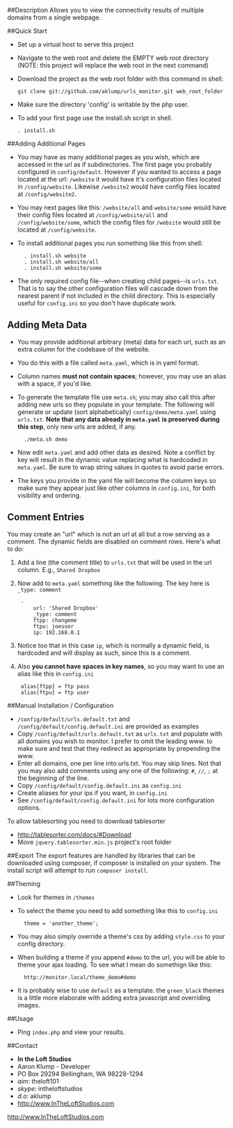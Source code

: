 ##Description
Allows you to view the connectivity results of multiple domains from a single webpage.


##Quick Start
* Set up a virtual host to serve this project
* Navigate to the web root and delete the EMPTY web root directory (NOTE: this
  project will replace the web root in the next command)
* Download the project as the web root folder with this command in shell:

      git clone git://github.com/aklump/urls_monitor.git web_root_folder

* Make sure the directory 'config' is writable by the php user.
* To add your first page use the install.sh script in shell.

      . install.sh

##Adding Additional Pages
* You may have as many additional pages as you wish, which are accessed in the url as if subdirectories. The first page you probably configured in `config/default`. However if you wanted to access a page located at the url: `/website` it would have it's configuration files located in `/config/website`.  Likewise `/website2` would have config files located at `/config/website2`.
* You may next pages like this: `/website/all` and `website/some` would have their config files located at `/config/website/all` and `/config/website/some`, which the config files for `/website` would still be located at `/config/website`.
* To install additional pages you run something like this from shell:

        . install.sh website
        . install.sh website/all
        . install.sh website/some
      
* The only required config file--when creating child pages--is `urls.txt`.  That is to say the other configuration files will cascade down from the nearest parent if not included in the child directory.  This is especially useful for `config.ini` so you don't have duplicate work.

## Adding Meta Data
* You may provide additional arbitrary (meta) data for each url, such as an extra column for the codebase of the website.
* You do this with a file called `meta.yaml`, which is in yaml format.
* Column names <strong>must not contain spaces</strong>; however, you may use an alias with a space, if you'd like.
* To generate the template file use `meta.sh`; you may also call this after adding new urls so they populate in your template.  The following will generate or update (sort alphabetically) `config/demo/meta.yaml` using `urls.txt`.  **Note that any data already in `meta.yaml` is preserved during this step**, only new urls are added, if any.
      
        ./meta.sh demo

* Now edit `meta.yaml` and add other data as desired.  Note a conflict by key will result in the dynamic value replacing what is hardcoded in `meta.yaml`.  Be sure to wrap string values in quotes to avoid parse errors.
* The keys you provide in the yaml file will become the column keys so make sure they appear just like other columns in `config.ini`, for both visibility and ordering.

## Comment Entries
You may create an "url" which is not an url at all but a row serving as a comment.  The dynamic fields are disabled on comment rows.  Here's what to do:

1. Add a line (the comment title) to `urls.txt` that will be used in the url column.  E.g., `Shared Dropbox`
2. Now add to `meta.yaml` something like the following.  The key here is `_type: comment`

        -
            url: 'Shared Dropbox'
            _type: comment
            ftpp: changeme
            ftpu: joeuser
            ip: 192.168.0.1
3. Notice too that in this case `ip`, which is normally a dynamic field, is hardcoded and will display as such, since this is a comment.
4. Also <strong>you cannot have spaces in key names</strong>, so you may want to use an alias like this in `config.ini`

        alias[ftpp] = ftp pass
        alias[ftpu] = ftp user
  

##Manual Installation / Configuration
* `/config/default/urls.default.txt` and `/config/default/config.default.ini` are
  provided as examples
* Copy `/config/default/urls.default.txt` as `urls.txt` and populate with all domains you wish to monitor. I prefer to omit the leading www. to make sure and test that they redirect as appropriate by prepending the www.
* Enter all domains, one per line into urls.txt. You may skip lines. Not that you may also add comments using any one of the following: `#`, `//`, `;` at the beginning of the line.
* Copy `/config/default/config.default.ini` as `config.ini`
* Create aliases for your ips if you want, in `config.ini`
* See `/config/default/config.default.ini` for lots more configuration options.

To allow tablesorting you need to download tablesorter
* <http://tablesorter.com/docs/#Download>
* Move `jquery.tablesorter.min.js` project's root folder


##Export
The export features are handled by libraries that can be downloaded using composer, if composer is installed on your system.  The install script will attempt to run `composer install`.

##Theming
* Look for themes in `/themes`
* To select the theme you need to add something like this to `config.ini`
        
        theme = 'another_theme';

* You may also simply override a theme's css by adding `style.css` to your config directory.
* When building a theme if you append `#demo` to the url, you will be able to theme your ajax loading.  To see what I mean do somethign like this:

        http://monitor.local/theme_demo#demo
* It is probably wise to use `default` as a template.  the `green_black` themes is a little more elaborate with adding extra javascript and overriding images.


##Usage
* Ping `index.php` and view your results.


##Contact
* **In the Loft Studios**
* Aaron Klump - Developer
* PO Box 29294 Bellingham, WA 98228-1294
* _aim_: theloft101
* _skype_: intheloftstudios
* _d.o_: aklump
* <http://www.InTheLoftStudios.com>


http://www.InTheLoftStudios.com
